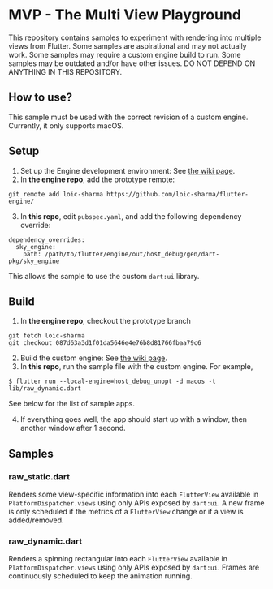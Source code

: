 # MVP - The Multi View Playground

This repository contains samples to experiment with rendering into multiple views from Flutter. Some samples are
aspirational and may not actually work. Some samples may require a custom engine build to run. Some samples may be
outdated and/or have other issues. DO NOT DEPEND ON ANYTHING IN THIS REPOSITORY.

## How to use?

This sample must be used with the correct revision of a custom engine.
Currently, it only supports macOS.

## Setup
1. Set up the Engine development environment: See [the wiki page](https://github.com/flutter/flutter/wiki/Setting-up-the-Engine-development-environment).
2. In **the engine repo**, add the prototype remote:
```
git remote add loic-sharma https://github.com/loic-sharma/flutter-engine/
```
3. In **this repo**, edit `pubspec.yaml`, and add the following dependency override:
```
dependency_overrides:
  sky_engine:
    path: /path/to/flutter/engine/out/host_debug/gen/dart-pkg/sky_engine
```
This allows the sample to use the custom `dart:ui` library.

## Build
1. In **the engine repo**, checkout the prototype branch
```
git fetch loic-sharma
git checkout 087d63a3d1f01da5646e4e76b8d81766fbaa79c6
```
2. Build the custom engine: See [the wiki page](https://github.com/flutter/flutter/wiki/Compiling-the-engine#compiling-for-macos-or-linux).
3. In **this repo**, run the sample file with the custom engine. For example,
```
$ flutter run --local-engine=host_debug_unopt -d macos -t lib/raw_dynamic.dart
```
See below for the list of sample apps.

4. If everything goes well, the app should start up with a window, then another window after 1 second.

## Samples

### raw_static.dart

Renders some view-specific information into each `FlutterView` available in `PlatformDispatcher.views` using only APIs
exposed by `dart:ui`. A new frame is only scheduled if the metrics of a `FlutterView` change or if a view is
added/removed.

### raw_dynamic.dart

Renders a spinning rectangular into each `FlutterView` available in `PlatformDispatcher.views` using only APIs exposed
by `dart:ui`. Frames are continuously scheduled to keep the animation running.
